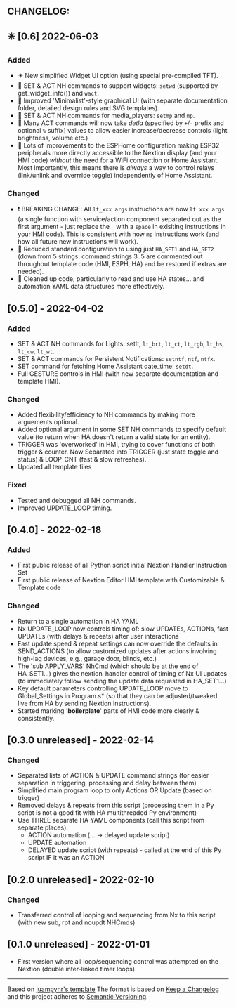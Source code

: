 ## CHANGELOG:

## ✴️ [0.6] 2022-06-03

### Added

- ✴️ New simplified Widget UI option (using special pre-compiled TFT).
- 🔸 SET & ACT NH commands to support widgets: `setwd` (supported by get_widget_info()) and `wact`.
- 🔸 Improved 'Minimalist'-style graphical UI (with separate documentation folder, detailed design rules and SVG templates).
- 🔸 SET & ACT NH commands for media_players: `setmp` and `mp`.
- 🔸 Many ACT commands will now take _detla_ (specified by `+`/`-` prefix and optional `%` suffix) values to allow easier increase/decrease controls (light brightness, volume etc.)
- 🔆 Lots of improvements to the ESPHome configuration making ESP32 peripherals more directly accessible to the Nextion display (and your HMI code) _without_ the need for a WiFi connection or Home Assistant.  Most importantly, this means there is _always_ a way to control relays (link/unlink and overrride toggle) independently of Home Assistant.

### Changed

- ❗ BREAKING CHANGE: All `lt_xxx args` instructions are now `lt xxx args` (a single function with service/action component separated out as the first argument - just replace the `_` with a `space` in exisiting instructions in your HMI code).  This is consistent with how `mp` instructions work (and how all future new instructions will work).
- 🔺 Reduced standard configuration to using just `HA_SET1` and `HA_SET2` (down from 5 strings: command strings 3..5 are commented out throughout template code (HMI, ESPH, HA) and be restored if extras are needed).
- 🔹 Cleaned up code, particularly to read and use HA states... and automation YAML data structures more effectively.


## [0.5.0] - 2022-04-02

### Added

- SET & ACT NH commands for Lights: setlt, `lt_brt`, `lt_ct`, `lt_rgb`, `lt_hs`, `lt_cw`, `lt_wt`.
- SET & ACT commands for Persistent Notifications: `setntf`, `ntf`, `ntfx`.
- SET command for fetching Home Assistant date_time: `setdt`.
- Full GESTURE controls in HMI (with new separate documentation and template HMI).

### Changed

- Added flexibility/efficiency to NH commands by making more arguements optional.
- Added optional argument in some SET NH commands to specify default value (to return when HA doesn't return a valid state for an entity). 
- TRIGGER was 'overworked' in HMI, trying to cover functions of both trigger & counter. Now Separated into TRIGGER (just state toggle and status) & LOOP_CNT (fast & slow refreshes).
- Updated all template files

### Fixed

- Tested and debugged all NH commands.
- Improved UPDATE_LOOP timing.


## [0.4.0] - 2022-02-18
### Added
- First public release of all Python script initial Nextion Handler Instruction Set
- First public release of Nextion Editor HMI template with Customizable & Template code   
### Changed
- Return to a single automation in HA YAML
- Nx UPDATE_LOOP now controls timing of: slow UPDATEs, ACTIONs, fast UPDATEs (with delays & repeats) after user interactions
- Fast update speed & repeat settings can now override the defaults in SEND_ACTIONS (to allow customized updates after actions involving high-lag devices, e.g., garage door, blinds, etc.)
- The 'sub APPLY_VARS' NhCmd (which should be at the end of HA_SET1...) gives the nextion_handler control of timing of Nx UI updates (to immediately follow sending the update data requested in HA_SET1...)
- Key default parameters controlling UPDATE_LOOP move to Global_Settings in Program.s* (so that they can be adjusted/tweaked live from HA by sending Nextion Instructions).
- Started marking '**boilerplate**' parts of HMI code more clearly & consistently.

## [0.3.0 unreleased] - 2022-02-14
### Changed
- Separated lists of ACTION & UPDATE command strings (for easier separation in triggering, processing and delay between them)
- Simplified main program loop to only Actions OR Update (based on trigger)
- Removed delays & repeats from this script (processing them in a Py script is not a good fit with HA multithreaded Py environment)
- Use THREE separate HA YAML components (call this script from separate places):
    * ACTION automation (... -> delayed update script)
    * UPDATE automation
    * DELAYED update script (with repeats) - called at the end of this Py script IF it was an ACTION

## [0.2.0 unreleased] - 2022-02-10
### Changed
- Transferred  control of  looping and sequencing from Nx to this script (with new sub, rpt and noupdt NHCmds)

## [0.1.0 unreleased] - 2022-01-01
- First version where all loop/sequencing control was attempted on the Nextion (double inter-linked timer loops)

------------------------------------------------------------------------------
Based on [juampynr's template](https://gist.github.com/juampynr/4c18214a8eb554084e21d6e288a18a2c)
The format is based on [Keep a Changelog](http://keepachangelog.com/)
and this project adheres to [Semantic Versioning](http://semver.org/).  
